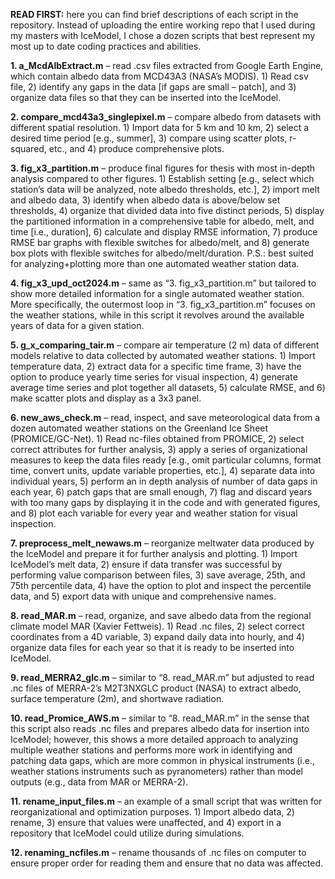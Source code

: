 **READ FIRST:** here you can find brief descriptions of each script in the repository. Instead of uploading the entire working repo that I used during my masters with IceModel, I chose a dozen scripts that best represent my most up to date coding practices and abilities.

**1. a_McdAlbExtract.m** – read .csv files extracted from Google Earth Engine, which contain albedo data from MCD43A3 (NASA’s MODIS). 1) Read csv file, 2) identify any gaps in the data [if gaps are small – patch], and 3) organize data files so that they can be inserted into the IceModel.

**2. compare_mcd43a3_singlepixel.m** – compare albedo from datasets with different spatial resolution. 1) Import data for 5 km and 10 km, 2) select a desired time period [e.g., summer], 3) compare using scatter plots, r-squared, etc., and 4) produce comprehensive plots.

**3. fig_x3_partition.m** – produce final figures for thesis with most in-depth analysis compared to other figures. 1) Establish setting [e.g., select which station’s data will be analyzed, note albedo thresholds, etc.], 2) import melt and albedo data, 3) identify when albedo data is above/below set thresholds, 4) organize that divided data into five distinct periods, 5) display the partitioned information in a comprehensive table for albedo, melt, and time [i.e., duration], 6) calculate and display RMSE information, 7) produce RMSE bar graphs with flexible switches for albedo/melt, and 8) generate box plots with flexible switches for albedo/melt/duration. P.S.: best suited for analyzing+plotting more than one automated weather station data.

**4. fig_x3_upd_oct2024.m** – same as “3. fig_x3_partition.m” but tailored to show more detailed information for a single automated weather station. More specifically, the outermost loop in “3. fig_x3_partition.m” focuses on the weather stations, while in this script it revolves around the available years of data for a given station.

**5. g_x_comparing_tair.m** – compare air temperature (2 m) data of different models relative to data collected by automated weather stations. 1) Import temperature data, 2) extract data for a specific time frame, 3) have the option to produce yearly time series for visual inspection, 4) generate average time series and plot together all datasets, 5) calculate RMSE, and 6) make scatter plots and display as a 3x3 panel.

**6. new_aws_check.m** – read, inspect, and save meteorological data from a dozen automated weather stations on the Greenland Ice Sheet (PROMICE/GC-Net). 1) Read nc-files obtained from PROMICE, 2) select correct attributes for further analysis, 3) apply a series of organizational measures to keep the data files ready [e.g., omit particular columns, format time, convert units, update variable properties, etc.], 4) separate data into individual years, 5) perform an in depth analysis of number of data gaps in each year, 6) patch gaps that are small enough, 7) flag and discard years with too many gaps by displaying it in the code and with generated figures, and 8) plot each variable for every year and weather station for visual inspection.

**7. preprocess_melt_newaws.m** – reorganize meltwater data produced by the IceModel and prepare it for further analysis and plotting. 1) Import IceModel’s melt data, 2) ensure if data transfer was successful by performing value comparison between files, 3) save average, 25th, and 75th percentile data, 4) have the option to plot and inspect the percentile data, and 5) export data with unique and comprehensive names.

**8. read_MAR.m** – read, organize, and save albedo data from the regional climate model MAR (Xavier Fettweis). 1) Read .nc files, 2) select correct coordinates from a 4D variable, 3) expand daily data into hourly, and 4) organize data files for each year so that it is ready to be inserted into IceModel.

**9. read_MERRA2_glc.m** – similar to “8. read_MAR.m” but adjusted to read .nc files of MERRA-2’s M2T3NXGLC product (NASA) to extract albedo, surface temperature (2m), and shortwave radiation.

**10. read_Promice_AWS.m** – similar to “8. read_MAR.m” in the sense that this script also reads .nc files and prepares albedo data for insertion into IceModel; however, this shows a more detailed approach to analyzing multiple weather stations and performs more work in identifying and patching data gaps, which are more common in physical instruments (i.e., weather stations instruments such as pyranometers) rather than model outputs (e.g., data from MAR or MERRA-2).

**11. rename_input_files.m** – an example of a small script that was written for reorganizational and optimization purposes. 1) Import albedo data, 2) rename, 3) ensure that values were unaffected, and 4) export in a repository that IceModel could utilize during simulations.

**12. renaming_ncfiles.m** – rename thousands of .nc files on computer to ensure proper order for reading them and ensure that no data was affected.

